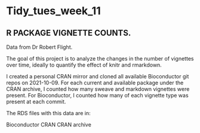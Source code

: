 # Tidy_tues_week_11

## R PACKAGE VIGNETTE COUNTS.
Data from Dr Robert Flight.

The goal of this project is to analyze the changes in the number of vignettes over time, ideally to quantify the effect of knitr and rmarkdown.

I created a personal CRAN mirror and cloned all available Bioconductor git repos on 2021-10-09. For each current and available package under the CRAN archive, I counted how many sweave and markdown vignettes were present. For Bioconductor, I counted how many of each vignette type was present at each commit.

The RDS files with this data are in:

Bioconductor
CRAN
CRAN archive
